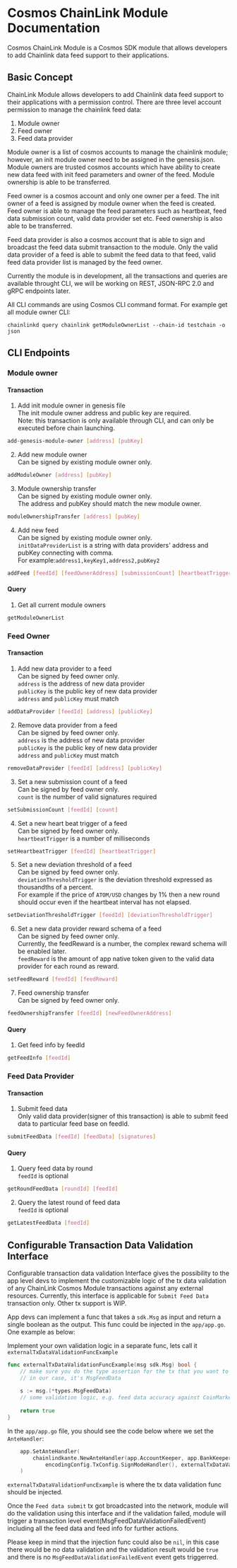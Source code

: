 # Cosmos ChainLink Module Documentation

Cosmos ChainLink Module is a Cosmos SDK module that allows developers to add Chainlink data feed support to their
applications.

## Basic Concept

ChainLink Module allows developers to add Chainlink data feed support to their applications with a permission control.
There are three level account permission to manage the chainlink feed data:

1. Module owner
2. Feed owner
3. Feed data provider

Module owner is a list of cosmos accounts to manage the chainlink module; however, an init module owner need to be assigned in the
genesis.json. Module owners are trusted cosmos accounts which have ability to create new data feed with init feed
parameters and owner of the feed. Module ownership is able to be transferred.

Feed owner is a cosmos account and only one owner per a feed. The init owner of a feed is assigned by module owner when
the feed is created. Feed owner is able to manage the feed parameters such as heartbeat, feed data submission count,
valid data provider set etc. Feed ownership is also able to be transferred.

Feed data provider is also a cosmos account that is able to sign and broadcast the feed data submit transaction to the module. Only
the valid data provider of a feed is able to submit the feed data to that feed, valid feed data provider list is managed
by the feed owner.

Currently the module is in development, all the transactions and queries are available throught CLI, we will be working
on REST, JSON-RPC 2.0 and gRPC endpoints later.

All CLI commands are using Cosmos CLI command format. For example get all module owner
CLI:   

`chainlinkd query chainlink getModuleOwnerList --chain-id testchain -o json`

## CLI Endpoints

### Module owner

#### Transaction

1. Add init module owner in genesis file  
   The init module owner address and public key are required.  
   Note: this transaction is only available through CLI, and can only be executed before chain launching.
```bash
add-genesis-module-owner [address] [pubKey]
```

2. Add new module owner  
   Can be signed by existing module owner only.
```bash
addModuleOwner [address] [pubKey]
```

3. Module ownership transfer  
   Can be signed by existing module owner only.   
   The address and pubKey should match the new module owner.
```bash
moduleOwnershipTransfer [address] [pubKey]
```

4. Add new feed  
   Can be signed by existing module owner only.  
   `initDataProviderList` is a string with data providers' address and pubKey connecting with comma.   
   For example:`address1,keyKey1,address2,pubKey2`

```bash
addFeed [feedId] [feedOwnerAddress] [submissionCount] [heartbeatTrigger] [deviationThresholdTrigger] [initDataProviderList]
```

#### Query

1. Get all current module owners
```bash
getModuleOwnerList
```

### Feed Owner

#### Transaction

1. Add new data provider to a feed    
   Can be signed by feed owner only.  
   `address` is the address of new data provider  
   `publicKey` is the public key of new data provider  
   `address` and `publicKey` must match
```bash
addDataProvider [feedId] [address] [publicKey]
```

2. Remove data provider from a feed    
   Can be signed by feed owner only.  
   `address` is the address of new data provider  
   `publicKey` is the public key of new data provider  
   `address` and `publicKey` must match
```bash
removeDataProvider [feedId] [address] [publicKey]
```

3. Set a new submission count of a feed   
   Can be signed by feed owner only.    
   `count` is the number of valid signatures required
```bash
setSubmissionCount [feedId] [count]
```

4. Set a new heart beat trigger of a feed   
   Can be signed by feed owner only.  
   `heartbeatTrigger` is a number of milliseconds
```bash
setHeartbeatTrigger [feedId] [heartbeatTrigger]
```

5. Set a new deviation threshold of a feed   
   Can be signed by feed owner only.  
   `deviationThresholdTrigger` is the deviation threshold expressed as thousandths of a percent.  
   For example if the price of `ATOM/USD` changes by 1% then a new round should occur even if the heartbeat interval has not elapsed.
```bash
setDeviationThresholdTrigger [feedId] [deviationThresholdTrigger]
```

6. Set a new data provider reward schema of a feed  
   Can be signed by feed owner only.  
   Currently, the feedReward is a number, the complex reward schema will be enabled later.  
   `feedReward` is the amount of app native token given to the valid data provider for each round as reward.
```bash
setFeedReward [feedId] [feedReward]
```

7. Feed ownership transfer  
   Can be signed by feed owner only.
```bash
feedOwnershipTransfer [feedId] [newFeedOwnerAddress]
```

#### Query

1. Get feed info by feedId

```bash
getFeedInfo [feedId]
```

### Feed Data Provider

#### Transaction

1. Submit feed data  
   Only valid data provider(signer of this transaction) is able to submit feed data to particular feed base on feedId.

```bash
submitFeedData [feedId] [feedData] [signatures]
```

#### Query

1. Query feed data by round  
   `feedId` is optional

```bash
getRoundFeedData [roundId] [feedId]
```

2. Query the latest round of feed data  
   `feedId` is optional

```bash
getLatestFeedData [feedId]
```

## Configurable Transaction Data Validation Interface
Configurable transaction data validation Interface gives the possibility to the app level devs to implement the customizable logic of 
the tx data validation of any ChainLink Cosmos Module transactions against any external resources. Currently, this interface is applicable for `Submit Feed Data` transaction only. Other tx support is WIP.  

App devs can implement a func that takes a `sdk.Msg` as input and return a single boolean as the output. This func could be injected in the `app/app.go`.
One example as below:

Implement your own validation logic in a separate func, lets call it `externalTxDataValidationFuncExample`
```go
func externalTxDataValidationFuncExample(msg sdk.Msg) bool {
	// make sure you do the type assertion for the tx that you want to validate
	// in our case, it's MsgFeedData 
	
	s := msg.(*types.MsgFeedData) 
	// some validation logic, e.g. feed data accuracy against CoinMarketCap.
	
	return true
}
```

In the `app/app.go` file, you should see the code below where we set the `AnteHandler`:
```go
    app.SetAnteHandler(
		chainlindkante.NewAnteHandler(app.AccountKeeper, app.BankKeeper, app.ChainLinkKeeper, ante.DefaultSigVerificationGasConsumer, 
			encodingConfig.TxConfig.SignModeHandler(), externalTxDataValidationFuncExample),
	)
```
`externalTxDataValidationFuncExample` is where the tx data validation func should be injected.

Once the `Feed data submit` tx got broadcasted into the network, module will do the validation using this interface 
and if the validation failed, module will trigger a transaction level event(MsgFeedDataValidationFailedEvent) 
including all the feed data and feed info for further actions. 

Please keep in mind that the injection func could also be `nil`, in this case there would be no data validation and the validation
result would be `true` and there is no `MsgFeedDataValidationFailedEvent` event gets triggerred.
